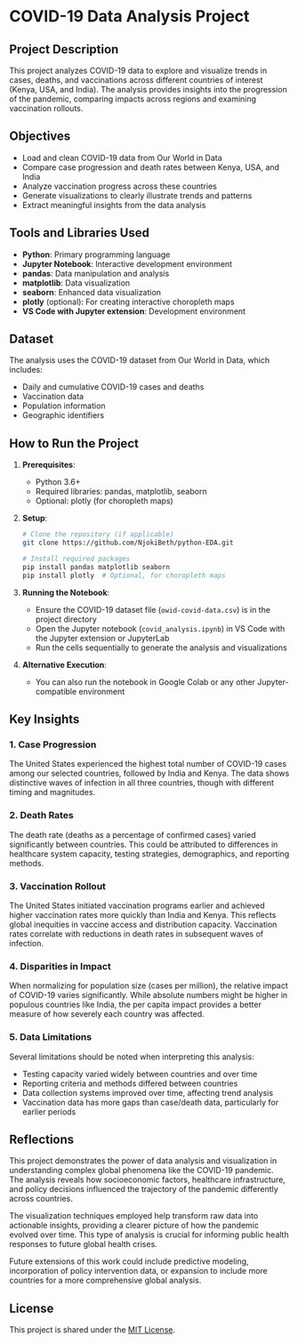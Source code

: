 # COVID-19 Data Analysis Project

## Project Description
This project analyzes COVID-19 data to explore and visualize trends in cases, deaths, and vaccinations across different countries of interest (Kenya, USA, and India). The analysis provides insights into the progression of the pandemic, comparing impacts across regions and examining vaccination rollouts.

## Objectives
- Load and clean COVID-19 data from Our World in Data
- Compare case progression and death rates between Kenya, USA, and India
- Analyze vaccination progress across these countries
- Generate visualizations to clearly illustrate trends and patterns
- Extract meaningful insights from the data analysis

## Tools and Libraries Used
- **Python**: Primary programming language
- **Jupyter Notebook**: Interactive development environment
- **pandas**: Data manipulation and analysis
- **matplotlib**: Data visualization
- **seaborn**: Enhanced data visualization
- **plotly** (optional): For creating interactive choropleth maps
- **VS Code with Jupyter extension**: Development environment

## Dataset
The analysis uses the COVID-19 dataset from Our World in Data, which includes:
- Daily and cumulative COVID-19 cases and deaths
- Vaccination data
- Population information
- Geographic identifiers

## How to Run the Project
1. **Prerequisites**:
   - Python 3.6+
   - Required libraries: pandas, matplotlib, seaborn
   - Optional: plotly (for choropleth maps)

2. **Setup**:
   ```bash
   # Clone the repository (if applicable)
   git clone https://github.com/NjokiBeth/python-EDA.git
   
   # Install required packages
   pip install pandas matplotlib seaborn
   pip install plotly  # Optional, for choropleth maps
   ```

3. **Running the Notebook**:
   - Ensure the COVID-19 dataset file (`owid-covid-data.csv`) is in the project directory
   - Open the Jupyter notebook (`covid_analysis.ipynb`) in VS Code with the Jupyter extension or JupyterLab
   - Run the cells sequentially to generate the analysis and visualizations

4. **Alternative Execution**:
   - You can also run the notebook in Google Colab or any other Jupyter-compatible environment

## Key Insights

### 1. Case Progression
The United States experienced the highest total number of COVID-19 cases among our selected countries, followed by India and Kenya. The data shows distinctive waves of infection in all three countries, though with different timing and magnitudes.

### 2. Death Rates
The death rate (deaths as a percentage of confirmed cases) varied significantly between countries. This could be attributed to differences in healthcare system capacity, testing strategies, demographics, and reporting methods.

### 3. Vaccination Rollout
The United States initiated vaccination programs earlier and achieved higher vaccination rates more quickly than India and Kenya. This reflects global inequities in vaccine access and distribution capacity. Vaccination rates correlate with reductions in death rates in subsequent waves of infection.

### 4. Disparities in Impact
When normalizing for population size (cases per million), the relative impact of COVID-19 varies significantly. While absolute numbers might be higher in populous countries like India, the per capita impact provides a better measure of how severely each country was affected.

### 5. Data Limitations
Several limitations should be noted when interpreting this analysis:
- Testing capacity varied widely between countries and over time
- Reporting criteria and methods differed between countries
- Data collection systems improved over time, affecting trend analysis
- Vaccination data has more gaps than case/death data, particularly for earlier periods

## Reflections
This project demonstrates the power of data analysis and visualization in understanding complex global phenomena like the COVID-19 pandemic. The analysis reveals how socioeconomic factors, healthcare infrastructure, and policy decisions influenced the trajectory of the pandemic differently across countries.

The visualization techniques employed help transform raw data into actionable insights, providing a clearer picture of how the pandemic evolved over time. This type of analysis is crucial for informing public health responses to future global health crises.

Future extensions of this work could include predictive modeling, incorporation of policy intervention data, or expansion to include more countries for a more comprehensive global analysis.

## License
This project is shared under the [MIT License](LICENSE).

